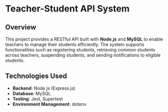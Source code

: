 # Teacher-Student API System
## Overview
This project provides a RESTful API built with **Node.js** and **MySQL** to enable teachers to manage their students efficiently. The system supports functionalities such as registering students, retrieving common students across teachers, suspending students, and sending notifications to eligible students.
## Technologies Used
- **Backend**: Node.js (Express.js)
- **Database**: MySQL
- **Testing**: Jest, Supertest
- **Environment Management**: dotenv
